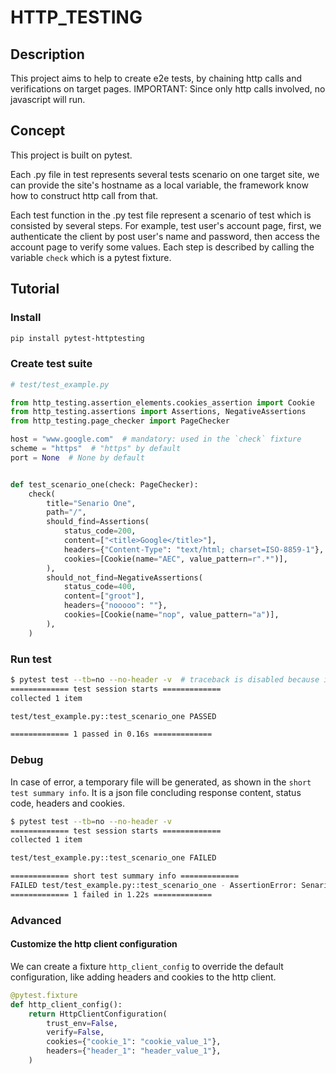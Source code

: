 # HTTP_TESTING

## Description
This project aims to help to create e2e tests, by chaining http calls and verifications on target pages.
IMPORTANT: Since only http calls involved, no javascript will run.

## Concept
This project is built on pytest.

Each .py file in test represents several tests scenario on one target site, we can provide the site's hostname
as a local variable, the framework know how to construct http call from that.

Each test function in the .py test file represent a scenario of test which is consisted by several steps. For example,
test user's account page, first, we authenticate the client by post user's name and password,
then access the account page to verify some values. Each step is described by calling the variable `check`
which is a pytest fixture.

## Tutorial
### Install
```bash
pip install pytest-httptesting
```

### Create test suite
```python
# test/test_example.py

from http_testing.assertion_elements.cookies_assertion import Cookie
from http_testing.assertions import Assertions, NegativeAssertions
from http_testing.page_checker import PageChecker

host = "www.google.com"  # mandatory: used in the `check` fixture
scheme = "https"  # "https" by default
port = None  # None by default


def test_scenario_one(check: PageChecker):
    check(
        title="Senario One",
        path="/",
        should_find=Assertions(
            status_code=200,
            content=["<title>Google</title>"],
            headers={"Content-Type": "text/html; charset=ISO-8859-1"},
            cookies=[Cookie(name="AEC", value_pattern=r".*")],
        ),
        should_not_find=NegativeAssertions(
            status_code=400,
            content=["groot"],
            headers={"nooooo": ""},
            cookies=[Cookie(name="nop", value_pattern="a")],
        ),
    )
```

### Run test
```bash
$ pytest test --tb=no --no-header -v  # traceback is disabled because it is not very useful to anayse the functional error
============= test session starts =============
collected 1 item

test/test_example.py::test_scenario_one PASSED

============= 1 passed in 0.16s =============

```

### Debug
In case of error, a temporary file will be generated, as shown in the `short test summary info`. It is a json file concluding
response content, status code, headers and cookies.
```bash
$ pytest test --tb=no --no-header -v
============= test session starts =============
collected 1 item

test/test_example.py::test_scenario_one FAILED

============= short test summary info =============
FAILED test/test_example.py::test_scenario_one - AssertionError: Senario One - 'Content-Typessss':'text/html; charset=ISO-8859-1' not found in headers on page 'https://www.google.com/' - please check file '/tmp/tmptaowd2u5'
============= 1 failed in 1.22s =============

```

### Advanced
#### Customize the http client configuration
We can create a fixture `http_client_config` to override the default configuration, like adding headers and cookies to the http client.
```python
@pytest.fixture
def http_client_config():
    return HttpClientConfiguration(
        trust_env=False,
        verify=False,
        cookies={"cookie_1": "cookie_value_1"},
        headers={"header_1": "header_value_1"},
    )
```
